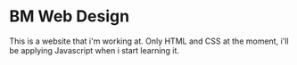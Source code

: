 # BM Web Design
This is a website that i'm working at. Only HTML and CSS at the moment, i'll be applying Javascript when i start learning it.
